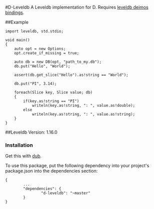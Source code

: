 #D-Leveldb
A Leveldb implementation for D.  Requires [leveldb deimos bindings](https://github.com/bheads/leveldb/).

##Example
```
import leveldb, std.stdio;

void main()
{
    auto opt = new Options;
    opt.create_if_missing = true;

    auto db = new DB(opt, "path_to_my.db");
    db.put("Hello", "World");

    assert(db.get_slice("Hello").as!string == "World");

    db.put("PI", 3.14);

    foreach(Slice key, Slice value; db)
    {
        if(key.as!string == "PI")
            writeln(key.as!string, ": ", value.as!double);
        else
            writeln(key.as!string, ": ", value.as!string);
    }
}
```

##Leveldb Version: 1.16.0

### Installation
Get this with [dub](http://registry.vibed.org/packages/d-leveldb).

To use this package, put the following dependency into your project's package.json into the dependencies section:
```
{
        ...
        "dependencies": {
                "d-leveldb": "~master"
        }
}
```
